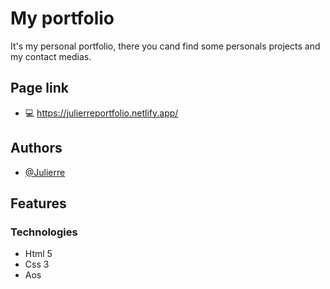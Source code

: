 
#  My portfolio

It's my personal portfolio, there you cand find some personals projects and my contact medias.

## Page link

- 💻 https://julierreportfolio.netlify.app/

## Authors

- [@Julierre](https://www.github.com/JuliErre)


## Features

### Technologies 
- Html 5
- Css 3
- Aos

